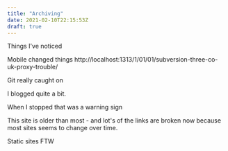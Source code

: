 ```yaml
---
title: "Archiving"
date: 2021-02-10T22:15:53Z
draft: true
---
```


Things I've noticed

Mobile changed things
http://localhost:1313/1/01/01/subversion-three-co-uk-proxy-trouble/

Git really caught on

I blogged quite a bit.

When I stopped that was a warning sign

This site is older than most - and lot's of the links are broken now because most sites seems to change over time.

<!--more-->

Static sites FTW
